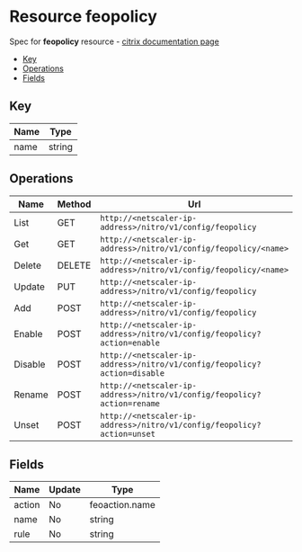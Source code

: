 # Resource feopolicy

Spec for **feopolicy** resource - [citrix documentation page](https://developer-docs.citrix.com/projects/netscaler-nitro-api/en/11.0/configuration/front-end-optimization/feopolicy/feopolicy/)

- [Key](#key)
- [Operations](#operations)
- [Fields](#fields)

## Key

| Name | Type |
|----|----|
| name | string |

## Operations

| Name | Method | Url |
|----|----|----|
| List | GET | `http://<netscaler-ip-address>/nitro/v1/config/feopolicy` |
| Get | GET | `http://<netscaler-ip-address>/nitro/v1/config/feopolicy/<name>` |
| Delete | DELETE | `http://<netscaler-ip-address>/nitro/v1/config/feopolicy/<name>` |
| Update | PUT | `http://<netscaler-ip-address>/nitro/v1/config/feopolicy` |
| Add | POST | `http://<netscaler-ip-address>/nitro/v1/config/feopolicy` |
| Enable | POST | `http://<netscaler-ip-address>/nitro/v1/config/feopolicy?action=enable` |
| Disable | POST | `http://<netscaler-ip-address>/nitro/v1/config/feopolicy?action=disable` |
| Rename | POST | `http://<netscaler-ip-address>/nitro/v1/config/feopolicy?action=rename` |
| Unset | POST | `http://<netscaler-ip-address>/nitro/v1/config/feopolicy?action=unset` |

## Fields

| Name | Update | Type |
|----|----|----|
| action | No | feoaction.name |
| name | No | string |
| rule | No | string |

